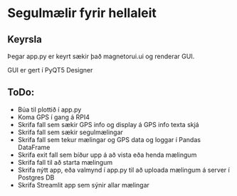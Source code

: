 # Segulmælir fyrir hellaleit

## Keyrsla
Þegar app.py er keyrt sækir það magnetorui.ui og renderar GUI.

GUI er gert í PyQT5 Designer
## ToDo:
* Búa til plottið í app.py
* Koma GPS í gang á RPI4
* Skrifa fall sem sækir GPS info og display á GPS info texta skjá
* Skrifa fall sem sækir segulmælingar
* Skrifa fall sem tekur mælingar og GPS data og loggar í Pandas DataFrame
* Skrifa exit fall sem bíður upp á að vista eða henda mælingum
* Skrifa fall til að starta mælingum
* Skrifa nýtt app, eða valmynd í app.py til að uploada mælingum á server í Postgres DB
* Skrifa Streamlit app sem sýnir allar mælingar

